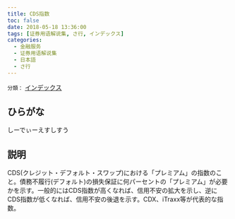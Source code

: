 ```yaml
---
title: CDS指数
toc: false
date: 2018-05-18 13:36:00
tags: [证券用语解说集, さ行, インデックス]
categories:
  - 金融服务
  - 证券用语解说集
  - 日本語
  - さ行
---
```


`分類：` [インデックス](/tags/インデックス/)

## ひらがな

しーでぃーえすしすう

## 説明

CDS(クレジット・デフォルト・スワップ)における「プレミアム」の指数のこと。債務不履行(デフォルト)の損失保証に何パーセントの「プレミアム」が必要かを示す。一般的にはCDS指数が高くなれば、信用不安の拡大を示し、逆にCDS指数が低くなれば、信用不安の後退を示す。CDX、iTraxx等が代表的な指数。

